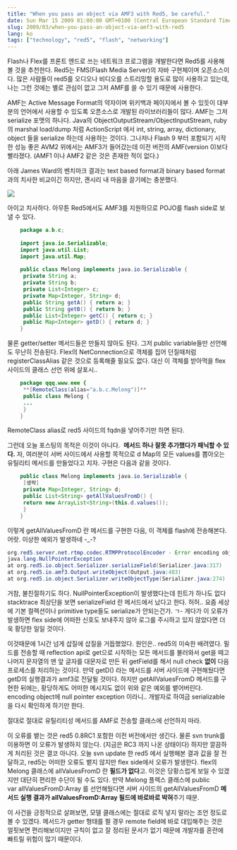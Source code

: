 ```yaml
---
title: "When you pass an object via AMF3 with Red5, be careful."
date: Sun Mar 15 2009 01:00:00 GMT+0100 (Central European Standard Time)
slug: 2009/03/when-you-pass-an-object-via-amf3-with-red5
lang: ko
tags: ["technology", "red5", "flash", "networking"]
---
```


Flash나 Flex를 프론트 엔드로 쓰는 네트워크 프로그램을 개발한다면 Red5를 사용해볼 것을 추천한다. Red5는 FMS(Flash Media Server)의 자바 구현체이며 오픈소스이다. 많은 사람들이 red5를 오디오나 비디오를 스트리밍할 용도로 많이 사용하고 있는데, 나는 그런 것에는 별로 관심이 없고 그저 AMF를 쓸 수 있기 때문에 사용한다.

AMF는 Active Message Format의 약자이며 위키백과 페이지에서 볼 수 있듯이 대부분의 언어에서 사용할 수 있도록 오픈소스로 개발된 라이브러리들이 많다. AMF는 그저 serialize 포맷의 하나다. Java의 ObjectOutputStream/ObjectInputStream, ruby의 marshal load/dump 처럼 ActionScript 에서 int, string, array, dictionary, object 들을 serialize 하는데 사용하는 것이다. 그나저나 Flash 9 부터 포함되기 시작한 성능 좋은 AVM2 위에서는 AMF3가 들어갔는데 이전 버전의 AMF(version 0)보다 빨라졌다. (AMF1 이나 AMF2 같은 것은 존재한 적이 없다.)

아래 James Ward의 벤치마크 결과는 text based format과 binary based format 과의 치사한 비교이긴 하지만, 괜시리 내 마음을 끌기에는 충분했다.

![](http://www.jamesward.org/wordpress/wp-content/uploads/2007/12/blazebench.jpg)

아이고 치사하다. 아무튼 Red5에서도 AMF3를 지원하므로 POJO를 flash side로 보낼 수 있다.

```java
	package a.b.c;
	
	import java.io.Serializable;
	import java.util.List;
	import java.util.Map;
	
	public class Melong implements java.io.Serializable {
	 private String a;
	 private String b;
	 private List<Integer> c;
	 private Map<Integer, String> d;
	 public String getA() { return a; }
	 public String getB() { return b; }
	 public List<Integer> getC() { return c; }
	 public Map<Integer> getD() { return d; }
	}
```

물론 getter/setter 메서드들은 만들지 않아도 된다. 그저 public variable들만 선언해도 무난히 전송된다. Flex의 NetConnection으로 객체를 집어 던질때처럼 registerClassAlias 같은 것으로 등록해줄 필요도 없다. 대신 이 객체를 받아먹을 flex 사이드의 클래스 선언 위에 살포시..

```java
	package qqq.www.eee {
	 **[RemoteClass(alias="a.b.c.Melong")]**
	 public class Melong {
	 ...
	 }
	}
```

RemoteClass alias로 red5 사이드의 fqdn을 넣어주기만 하면 된다.

그런데 오늘 포스팅의 목적은 이것이 아니다.  **메서드 하나 잘못 추가했다가 패닉할 수 있다.** 자, 여러분이 서버 사이드에서 사용할 목적으로 d Map의 모든 values를 뽑아오는 유틸리티 메서드를 만들었다고 치자. 구현은 다음과 같을 것이다.

```java
	public class Melong implements java.io.Serializable {
	 [생략]
	 private Map<Integer, String> d;
	 public List<String> getAllValuesFromD() {
	 return new ArrayList<String>(this.d.values());
	 }
	}
```

이렇게 getAllValuesFromD 란 메서드를 구현한 다음, 이 객체를 flash에 전송해본다. 어랏. 이상한 예외가 발생하네 -_-?

```java
org.red5.server.net.rtmp.codec.RTMPProtocolEncoder - Error encoding object:
java.lang.NullPointerException
at org.red5.io.object.Serializer.serializeField(Serializer.java:317)
at org.red5.io.amf3.Output.writeObject(Output.java:483)
at org.red5.io.object.Serializer.writeObjectType(Serializer.java:274)
```

거참, 불친절하기도 하다. NullPointerException이 발생했다는데 힌트가 하나도 없다 stacktrace 최상단을 보면 serializeField 란 메서드에서 났다고 한다. 허허.. 요즘 세상에 기본 컬렉션이나 primitive type들도 serialize가 안되는건가. ㄱ- 게다가 이 오류가 발생하면 flex side에 어떠한 신호도 보내주지 않아 로그를 주시하고 있지 않았다면 더욱 황당한 일일 것이다.

이것때문에 1시간 넘게 삽질에 삽질을 거듭했었다. 원인은.. red5의 미숙한 배려였다. 필드를 전송할 때 reflection api로 get으로 시작하는 모든 메서드를 불러와서 get을 떼고 나머지 문자열의 맨 앞 글자를 대문자로 만든 뒤 getField를 해서 null check **없이** 다음 프로세스를 처리하는 것이다. 만약 getD() 라는 메서드를 서버 사이드에 구현해뒀다면 getD의 실행결과가 amf3로 전달될 것이다. 하지만 getAllValuesFromD 메서드를 구현한 뒤에는, 황당하게도 어떠한 메시지도 없이 위와 같은 예외를 뱉어버린다. encoding object에 null pointer exception 이라니.. 개발자로 하여금 serializable을 다시 확인하게 하기만 한다.

절대로 절대로 유틸리티성 메서드를 AMF로 전송할 클래스에 선언하지 마라.

이 오류를 뱉는 것은 red5 0.8RC1 포함한 이전 버전에서만 생긴다. 물론 svn trunk를 이용하면 이 오류가 발생하지 않는다. (지금은 RC3 까지 나온 상태이다) 하지만 깔끔하게 처리된 것은 결코 아니다. 오늘 svn update 한 red5 에서 실행해본 결과 값을 잘 전달하고, red5는 어떠한 오류도 뱉지 않지만 flex side에서 오류가 발생한다. flex의 Melong 클래스에 allValuesFromD 란 **필드가 없다**고. 이것은 당황스럽게 보일 수 있겠지만 대단히 편리한 수단이 될 수도 있다. 만약 Melong 플렉스 클래스에 public var allValuesFromD:Array 를 선언해뒀다면 서버 사이드의 getAllValuesFromD **메서드 실행 결과가 allValuesFromD:Array 필드에 바로바로 박혀**주기 때문.

이 사건을 긍정적으로 살펴보면, 모델 클래스에는 절대로 로직 넣지 말라는 조언 정도로 볼 수 있겠다. 메서드가 getter 형태를 띌 경우 remote field에 바로 대입해주는 것은 얼핏보면 편리해보이지만 규칙이 없고 잘 정리된 문서가 없기 때문에 개발자를 혼란에 빠트릴 위험이 많기 때문이다.
